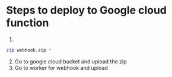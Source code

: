 # Steps to deploy to Google cloud function
1. 
```bash
zip webhook.zip * 
```
2. Go to google cloud bucket and upload the zip
3. Go to worker for webhook and upload
